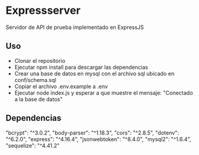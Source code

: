 # Expressserver
Servidor de API de prueba implementado en ExpressJS

## Uso
* Clonar el repositorio
* Ejecutar npm install para descargar las dependencias
* Crear una base de datos en mysql con el archivo sql ubicado en conf/schema.sql
* Copiar el archivo .env.example a .env
* Ejecutar node index.js y esperar a que muestre el mensaje: "Conectado a la base de datos"

## Dependencias
"bcrypt": "^3.0.2",
"body-parser": "^1.18.3",
"cors": "^2.8.5",
"dotenv": "^6.2.0",
"express": "^4.16.4",
"jsonwebtoken": "^8.4.0",
"mysql2": "^1.6.4",
"sequelize": "^4.41.2"
